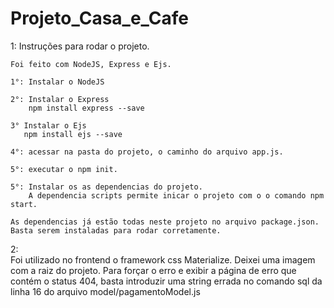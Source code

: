 # Projeto_Casa_e_Cafe

1:
    Instruções para rodar o projeto.

    Foi feito com NodeJS, Express e Ejs.

    1°: Instalar o NodeJS

    2°: Instalar o Express
        npm install express --save

    3° Instalar o Ejs
       npm install ejs --save

    4°: acessar na pasta do projeto, o caminho do arquivo app.js.

    5°: executar o npm init. 

    5°: Instalar os as dependencias do projeto.
        A dependencia scripts permite inicar o projeto com o o comando npm start.

    As dependencias já estão todas neste projeto no arquivo package.json.
    Basta serem instaladas para rodar corretamente.    

2:   
    Foi utilizado no frontend o framework css Materialize.
    Deixei uma imagem com a raiz do projeto.
    Para forçar o erro e exibir a página de erro que contém o status 404, basta introduzir uma string errada no comando sql da linha 16 do     arquivo model/pagamentoModel.js 
